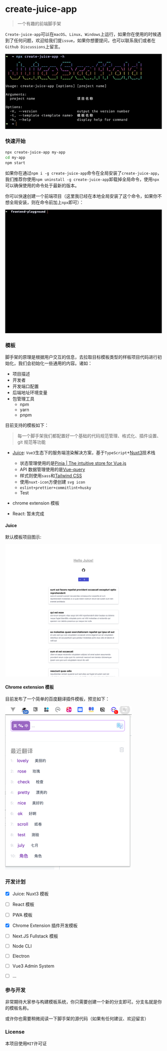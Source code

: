 # create-juice-app

> 一个有趣的前端脚手架

`Create-juice-app`可以在`macOS`、`Linux`、`Windows`上运行，如果你在使用的时候遇到了任何问题，欢迎给我们提`issue`，如果你想要提问，也可以联系我们或者在`Github Discussions`上留言。

![image-20230530142509655](./img/0.png)

### 快速开始

```bash
npx create-juice-app my-app
cd my-app
npm start
```

如果你在通过`npm i -g create-juice-app`命令在全局安装了`create-juice-app`，我们推荐你使用`npm uninstall -g create-juice-app`卸载掉全局命令，使用`npx`可以确保使用的命令处于最新的版本。

你可以快速创建一个前端项目（这里我已经在本地全局安装了这个命令，如果你不想全局安装，则在命令前加上`npx`即可）：

![](./img/1.gif)

### 模板

脚手架的原理是根据用户交互的信息，去拉取目标模板类型的样板项目代码进行初始化，我们会初始化一些通用的内容。诸如：

- 项目描述
- 开发者
- 开发端口配置
- 后端地址环境变量
- 包管理工具
  - npm
  - yarn
  - pnpm

目前支持的模板如下：

> 每一个脚手架我们都配置好一个基础的代码规范管理、格式化、插件设置、git 规范等功能

- [Juice](https://github.com/Developer27149/create-juice-app/blob/juice/README.md): `Vue3`生态下的服务端渲染解决方案，基于`TypeScript`+[Nuxt3](https://nuxt.com/)技术栈

  - 状态管理使用的是[Pinia | The intuitive store for Vue.js](https://pinia.vuejs.org/)
  - API 数据管理使用的是[Vue-query](https://tanstack.com/query/v4/docs/vue/overview)
  - 样式则使用`sass`和[Tailwind CSS](https://tailwindcss.com/)
  - 使用`nuxt-icon`方便创建 `svg icon`
  - `eslint+prettier+commitlint+husky`
  - Test

- chrome extension 模板

- React: 暂未完成

#### Juice

默认模板项目图示:

![](./img/juice.png)

#### Chrome extension 模板

目前发布了一个简单的百度翻译插件模板，预览如下：

![image-20230601230317211](./img/chrome-extension.png)

### 开发计划

- [x] Juice: Nuxt3 模板
- [ ] React 模板
- [ ] PWA 模板
- [x] Chrome Extension 插件开发模板
- [ ] Next.JS Fullstack 模板
- [ ] Node CLI
- [ ] Electron
- [ ] Vue3 Admin System
- [ ] ...



### 参与开发

非常期待大家参与构建模板系统，你只需要创建一个新的分支即可。分支名就是你的模板名称。

或许你也需要稍微阅读一下脚手架的源代码（如果有任何建议、欢迎留言）

### License

本项目使用`MIT`许可证

